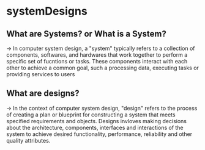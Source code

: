 # systemDesigns

## What are Systems? or What is a System?
-> In computer system design, a "system" typically refers to a collection of components, softwares,
and hardwares that work together to perform a specific set of fucntions or tasks. These components interact
with each other to achieve a common goal, such a processing data, executing tasks or providing services to users

## What are designs?
-> In the context of computer system design, "design" refers to the process of creating a plan or blueprint
for constructing a system that meets specified requirements and objects. Designs invloves making decisions
about the architecture, components, interfaces and interactions of the system to achieve desired 
functionality, performance, reliability and other quality attributes.
